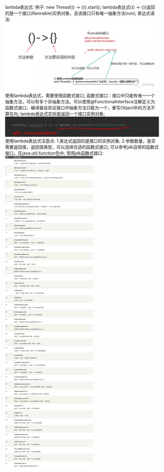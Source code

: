 lambda表达式: 
    例子: new Thread(() -> {}).start();
    lambda表达式(() -> {})返回的是一个接口(Rannable)实例对象，且该接口只有唯一抽象方法(run);
    表达式语法:
    ![img_1.png](img_1.png)
    使用lambda表达式，需要使用函数式接口;
    函数式接口：接口中只能有唯一一个抽象方法，可以有多个非抽象方法。可以使用@FunctionalInterface注解定义为函数式接口，编译器会验证接口中抽象方法只能为一个，重写Object中的方法不算在内;
    lambda表达式实际是返回一个接口实例对象;
    ![img.png](img.png)
    使用lambda表达式注意点:
        1.表达式返回的是接口的实例对象;
        2.参数数量，是否需要返回值，返回值类型，可以选择合适的函数式接口;
        可以参考jdk自带的函数式接口，在java.util.function包中; 
        常用jdk函数式接口:
        ![img_3.png](img_3.png)
    
    